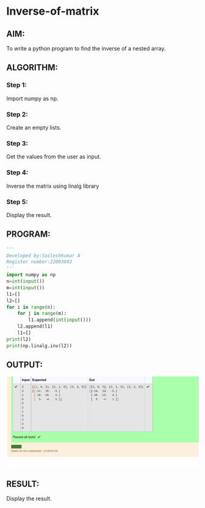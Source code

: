 # Inverse-of-matrix

## AIM:
To write a python program to find the inverse of a nested array.

## ALGORITHM:
### Step 1:
Import numpy as np.
### Step 2:
Create an empty lists.
### Step 3:
Get the values from the user as input.
### Step 4:
Inverse the matrix using linalg library
### Step 5:
Display the result.


## PROGRAM:
```python
'''
Developed by:Saileshkumar A
Register number:22003843
'''
import numpy as np
n=int(input())
m=int(input())
l1=[]
l2=[]
for i in range(n):
    for j in range(m):
        l1.append(int(input()))
    l2.append(l1)
    l1=[]
print(l2)
print(np.linalg.inv(l2))
```

## OUTPUT:
![output](i1.png)

## RESULT:
Display the result.

